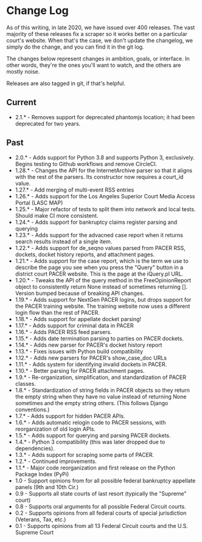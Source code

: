 # Change Log

As of this writing, in late 2020, we have issued over 400 releases. The vast
majority of these releases fix a scraper so it works better on a particular 
court's website. When that's the case, we don't update the changelog, we simply
do the change, and you can find it in the git log. 

The changes below represent changes in ambition, goals, or interface. In other 
words, they're the ones you'll want to watch, and the others are mostly noise.

Releases are also tagged in git, if that's helpful.

## Current

- 2.1.* - Removes support for deprecated phantomjs location; it had been deprecated for two years.
 
## Past

- 2.0.* - Adds support for Python 3.8 and supports Python 3, exclusively.  Begins testing to Github workflows and remove CircleCI.
- 1.28.* - Changes the API for the InternetArchive parser so that it aligns with the rest of the parsers. Its constructor now requires a court_id value.
- 1.27.* - Add merging of multi-event RSS entries
- 1.26.* - Adds support for the Los Angeles Superior Court Media Access Portal (LASC MAP)
- 1.25.* - Major refactor of tests to split them into network and local tests. Should make CI more consistent.
- 1.24.* - Adds support for bankruptcy claims register parsing and querying
- 1.23.* - Adds support for the advacned case report when it returns search results instead of a single item.
- 1.22.* - Adds support for de_seqno values parsed from PACER RSS, dockets, docket history reports, and attachment pages.
- 1.21.* - Adds support for the case report, which is the term we use to describe the page you see when you press the "Query" button in a district court PACER website. This is the page at the iQuery.pl URL.
- 1.20.* - Tweaks the API of the query method in the FreeOpinionReport object
  to consistently return None instead of sometimes returning []. Version bumped
  because of breaking API changes.
- 1.19.* - Adds support for NextGen PACER logins, but drops support for the PACER training website. The training website now uses a different login flow than the rest of PACER.
- 1.18.* - Adds support for appellate docket parsing!
- 1.17.* - Adds support for criminal data in PACER
- 1.16.* - Adds PACER RSS feed parsers.
- 1.15.* - Adds date termination parsing to parties on PACER dockets.
- 1.14.* - Adds new parser for PACER's docket history report
- 1.13.* - Fixes issues with Python build compatibility
- 1.12.* - Adds new parsers for PACER's show_case_doc URLs
- 1.11.* - Adds system for identifying invalid dockets in PACER.
- 1.10.* - Better parsing for PACER attachment pages.
- 1.9.* - Re-organization, simplification, and standardization of PACER classes.
- 1.8.* - Standardization of string fields in PACER objects so they return the empty string when they have no value instead of returning None sometimes and the empty string others. (This follows Django conventions.)
- 1.7.* - Adds support for hidden PACER APIs.
-  1.6.* - Adds automatic relogin code to PACER sessions, with reorganization of old login APIs.
-  1.5.* - Adds support for querying and parsing PACER dockets.
-  1.4.* - Python 3 compatibility (this was later dropped due to dependencies).
-  1.3.* - Adds support for scraping some parts of PACER.
-  1.2.* - Continued improvements.
-  1.1.* - Major code reorganization and first release on the Python Package Index (PyPi)
-  1.0 - Support opinions from for all possible federal bankruptcy
   appellate panels (9th and 10th Cir.)
-  0.9 - Supports all state courts of last resort (typically the
   "Supreme" court)
-  0.8 - Supports oral arguments for all possible Federal Circuit
   courts.
-  0.2 - Supports opinions from all federal courts of special
   jurisdiction (Veterans, Tax, etc.)
-  0.1 - Supports opinions from all 13 Federal Circuit courts and the
   U.S. Supreme Court





